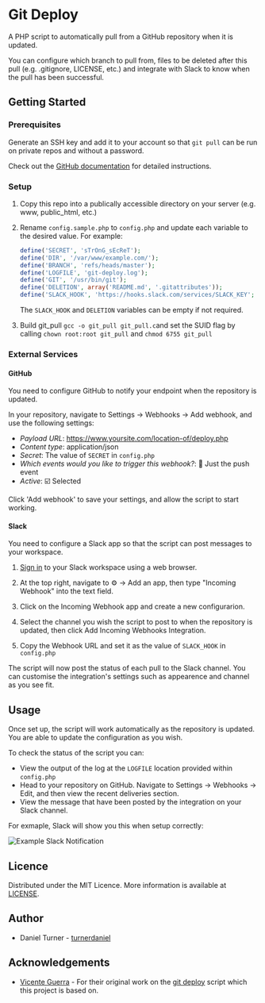 # Git Deploy

A PHP script to automatically pull from a GitHub repository  when it is updated. 

You can configure which branch to pull from,  files to be deleted after this pull (e.g. .gitignore, LICENSE, etc.) and integrate with Slack to know when the pull has been successful. 

## Getting Started

### Prerequisites

Generate an SSH key and add it to your account so that `git pull` can be run on private repos and without a password.

Check out the [GitHub documentation](https://help.github.com/articles/generating-ssh-keys/) for detailed instructions.

### Setup

1. Copy this repo into a publically accessible directory on your server (e.g. www, public_html, etc.)

2. Rename `config.sample.php` to `config.php` and update each variable to the desired value. For example: 

    ```PHP
    define('SECRET', 'sTrOnG_sEcReT');
    define('DIR', '/var/www/example.com/');
    define('BRANCH', 'refs/heads/master');
    define('LOGFILE', 'git-deploy.log');
    define('GIT', '/usr/bin/git');
    define('DELETION', array('README.md', '.gitattributes'));
    define('SLACK_HOOK', 'https://hooks.slack.com/services/SLACK_KEY';
    ```

    The `SLACK_HOOK` and `DELETION` variables can be empty if not required.

3. Build git\_pull ```gcc -o git_pull git_pull.c```and set the SUID flag by calling ```chown root:root git_pull``` and ```chmod 6755 git_pull```

### External Services

#### GitHub

You need to configure GitHub to notify your endpoint when the repository is updated. 

In your repository, navigate to Settings &rarr; Webhooks &rarr; Add webhook, and use the following settings:

* *Payload URL*: https://www.yoursite.com/location-of/deploy.php
* *Content type*: application/json
* *Secret*: The value of `SECRET` in `config.php`
* *Which events would you like to trigger this webhook?*: :radio_button: Just the push event
* *Active*: :ballot_box_with_check: Selected

Click 'Add webhook' to save your settings, and allow the script to start working. 

#### Slack

You need to configure a Slack app so that the script can post messages to your workspace.

1. [Sign in](https://slack.com/signin) to your Slack workspace using a web browser.

2. At the top right, navigate to :gear: &rarr; Add an app, then type "Incoming Webhook" into the text field.

3. Click on the Incoming Webhook app and create a new configurarion.

4. Select the channel you wish the script to post to when the repository is updated, then click Add Incoming Webhooks Integration. 

5. Copy the Webhook URL and set it as the value of `SLACK_HOOK` in `config.php`

The script will now post the status of each pull to the Slack channel. You can customise the integration's settings such as appearence and channel as you see fit.  


## Usage

Once set up, the script will work automatically as the repository is updated. You are able to update the configuration as you wish.

To check the status of the script you can:
* View the output of the log at the `LOGFILE` location  provided within `config.php`
* Head to your repository on GitHub. Navigate to Settings &rarr; Webhooks &rarr; Edit, and then view the recent deliveries section. 
* View the message that have been posted by the integration on your Slack channel.

For exmaple, Slack will show you this when setup correctly:

![Example Slack Notification](https://user-images.githubusercontent.com/35703802/62131486-39424a00-b2d3-11e9-8e6a-990eec2aef7f.png)

## Licence

Distributed under the MIT Licence. More information is available at [LICENSE](LICENSE).

## Author

* Daniel Turner - [turnerdaniel](https://www.github.com/turnerdaniel)

## Acknowledgements

* [Vicente Guerra](https://www.github.com/vicenteguerra) - For their original work on the [git deploy](https://github.com/vicenteguerra/git-deploy) script which this project is based on.
